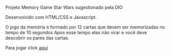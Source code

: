Projeto Memory Game Star Wars sugestionado pela DIO

Desenvolvido com HTML/CSS e Javascript.

O jogo da memória é formado por 12 cartas que devem ser memorizadas no tempo de 10 segundos
Apos esse tempo elas irão virar e você deve descobrir os pares das cartas.

Para jogar click <a href="https://pamelamarinho.github.io/memory-game/" target="_blank">aqui</a>


